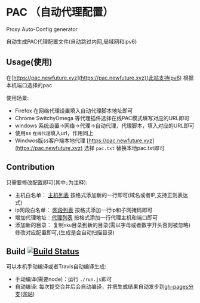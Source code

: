 # PAC （自动代理配置）

Proxy Auto-Config generator

自动生成PAC代理配置文件(自动跳过内网,局域网和ipv6)

## Usage(使用)

在[https://pac.newfuture.xyz](https://pac.newfuture.xyz)(此站支持ipv6) 根据本机端口选择的pac

使用场景:

* Firefox 在网络代理设置填入自动代理脚本地址即可
* Chrome SwitchyOmega 等代理插件选择在线PAC模式填写对应的URL即可
* windows 系统设置->网络->代理->自动代理，代理脚本，填入对应的URL即可
* 使用ss `在线代理`填入url，作用同上
* Windwos版ss客户端本地代理 [https://pac.newfuture.xyz](https://pac.newfuture.xyz) 选择 `pac.txt` 替换本地pac.txt即可

## Contribution

只需要修改配置即可(其中`;`为注释):

* 主机白名单： [主机列表](nku/host.txt) 按格式添加新的一行即可(域名或者IP,支持正则表达式)
* ip网段白名单： [网段列表](nku/net.txt) 按格式添加一行ip和子网掩码即可
* 增加代理地址：[代理列表](nku/proxy.txt) 按格式添加一行代理主机和端口即可
* 添加新的目录： 复制`nku`目录到新的目录(需以字母或者数字开头否则被忽略)修改对应配置即可,(生成是会自动扫描目录)

## Build [![Build Status](https://travis-ci.org/NewFuture/pac.svg?branch=master)](https://travis-ci.org/NewFuture/pac)

可以本机手动编译或者Travis自动编译生成:

* 手动编译(需要node)：运行 `./run.js`即可
* 自动编译: 每次提交合并后会自动编译，并把生成结果自动发步到[gh-pages分支](https://github.com/NewFuture/pac/tree/gh-pages)([网站](https://pac.newfuture.xyz/))
 